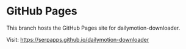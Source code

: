 # GitHub Pages

This branch hosts the GitHub Pages site for dailymotion-downloader.

Visit: https://serpapps.github.io/dailymotion-downloader
